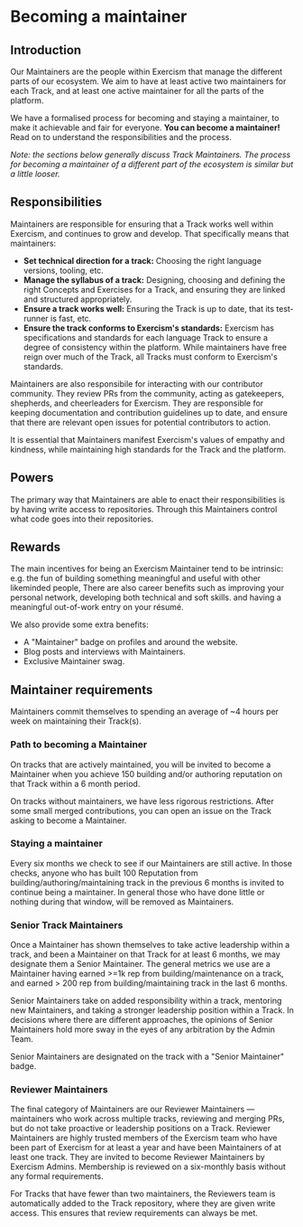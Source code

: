 # Becoming a maintainer

## Introduction

Our Maintainers are the people within Exercism that manage the different parts of our ecosystem.
We aim to have at least active two maintainers for each Track, and at least one active maintainer for all the parts of the platform.

We have a formalised process for becoming and staying a maintainer, to make it achievable and fair for everyone.
**You can become a maintainer!**
Read on to understand the responsibilities and the process.

_Note: the sections below generally discuss Track Maintainers.
The process for becoming a maintainer of a different part of the ecosystem is similar but a little looser._

## Responsibilities

Maintainers are responsible for ensuring that a Track works well within Exercism, and continues to grow and develop.
That specifically means that maintainers:
- **Set technical direction for a track:** Choosing the right language versions, tooling, etc.
- **Manage the syllabus of a track:** Designing, choosing and defining the right Concepts and Exercises for a Track, and ensuring they are linked and structured appropriately.
- **Ensure a track works well:** Ensuring the Track is up to date, that its test-runner is fast, etc.
- **Ensure the track conforms to Exercism's standards:** Exercism has specifications and standards for each language Track to ensure a degree of consistency within the platform. While maintainers have free reign over much of the Track, all Tracks must conform to Exercism's standards.

Maintainers are also responsibile for interacting with our contributor community.
They review PRs from the community, acting as gatekeepers, shepherds, and cheerleaders for Exercism.
They are responsible for keeping documentation and contribution guidelines up to date, and ensure that there are relevant open issues for potential contributors to action.

It is essential that Maintainers manifest Exercism's values of empathy and kindness, while maintaining high standards for the Track and the platform.

## Powers

The primary way that Maintainers are able to enact their responsibilities is by having write access to repositories.
Through this Maintainers control what code goes into their repositories.

## Rewards

The main incentives for being an Exercism Maintainer tend to be intrinsic: e.g. the fun of building something meaningful and useful with other likeminded people, 
There are also career benefits such as improving your personal network, developing both technical and soft skills. and having a meaningful out-of-work entry on your résumé.

We also provide some extra benefits:
- A "Maintainer" badge on profiles and around the website.
- Blog posts and interviews with Maintainers.
- Exclusive Maintainer swag.

## Maintainer requirements

Maintainers commit themselves to spending an average of ~4 hours per week on maintaining their Track(s).

### Path to becoming a Maintainer

On tracks that are actively maintained, you will be invited to become a Maintainer when you achieve 150 building and/or authoring reputation on that Track within a 6 month period.

On tracks without maintainers, we have less rigorous restrictions.
After some small merged contributions, you can open an issue on the Track asking to become a Maintainer.

### Staying a maintainer

Every six months we check to see if our Maintainers are still active.
In those checks, anyone who has built 100 Reputation from building/authoring/maintaining track in the previous 6 months is invited to continue being a maintainer.
In general those who have done little or nothing during that window, will be removed as Maintainers.

### Senior Track Maintainers

Once a Maintainer has shown themselves to take active leadership within a track, and been a Maintainer on that Track for at least 6 months, we may designate them a Senior Maintainer. The general metrics we use are a Maintainer having earned >=1k rep from building/maintenance on a track, and earned > 200 rep from building/maintaining track in the last 6 months.

Senior Maintainers take on added responsibility within a track, mentoring new Maintainers, and taking a stronger leadership position within a Track.
In decisions where there are different approaches, the opinions of Senior Maintainers hold more sway in the eyes of any arbitration by the Admin Team.

Senior Maintainers are designated on the track with a "Senior Maintainer" badge.

### Reviewer Maintainers

The final category of Maintainers are our Reviewer Maintainers — maintainers who work across multiple tracks, reviewing and merging PRs, but do not take proactive or leadership positions on a Track.
Reviewer Maintainers are highly trusted members of the Exercism team who have been part of Exercism for at least a year and have been Maintainers of at least one track.
They are invited to become Reviewer Maintainers by Exercism Admins.
Membership is reviewed on a six-monthly basis without any formal requirements.

For Tracks that have fewer than two maintainers, the Reviewers team is automatically added to the Track repository, where they are given write access.
This ensures that review requirements can always be met.
